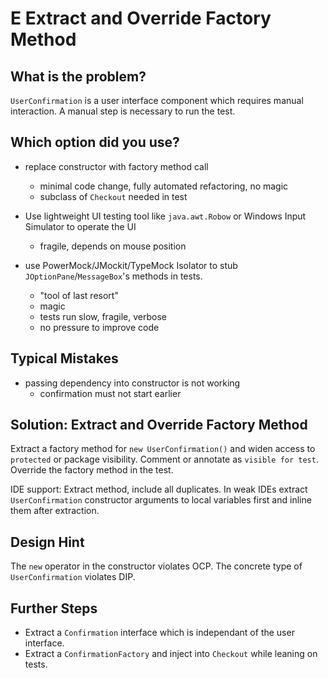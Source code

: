 E Extract and Override Factory Method
=====================================

What is the problem?
--------------------

`UserConfirmation` is a user interface component which requires manual
interaction. A manual step is necessary to run the test.

Which option did you use?
-------------------------

* replace constructor with factory method call
  * minimal code change, fully automated refactoring, no magic
  * subclass of `Checkout` needed in test

* Use lightweight UI testing tool like `java.awt.Robow` or Windows Input Simulator to operate the UI
  * fragile, depends on mouse position

* use PowerMock/JMockit/TypeMock Isolator to stub `JOptionPane`/`MessageBox`'s methods in tests.
  * "tool of last resort"
  * magic
  * tests run slow, fragile, verbose
  * no pressure to improve code

Typical Mistakes
----------------

* passing dependency into constructor is not working
  * confirmation must not start earlier

Solution: Extract and Override Factory Method
---------------------------------------------

Extract a factory method for `new UserConfirmation()` and widen access to `protected`
or package visibility. Comment or annotate as `visible for test`.
Override the factory method in the test.

IDE support: Extract method, include all duplicates.
In weak IDEs extract `UserConfirmation` constructor arguments to
local variables first and inline them after extraction.

Design Hint
-----------

The `new` operator in the constructor violates OCP.
The concrete type of `UserConfirmation` violates DIP.

Further Steps
-------------

* Extract a `Confirmation` interface which is independant of the user interface.
* Extract a `ConfirmationFactory` and inject into `Checkout` while leaning on tests.
